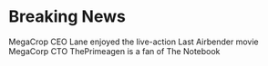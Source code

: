 # Breaking News 
MegaCrop CEO Lane enjoyed the live-action Last Airbender movie 
MegaCorp CTO ThePrimeagen is a fan of The Notebook 
